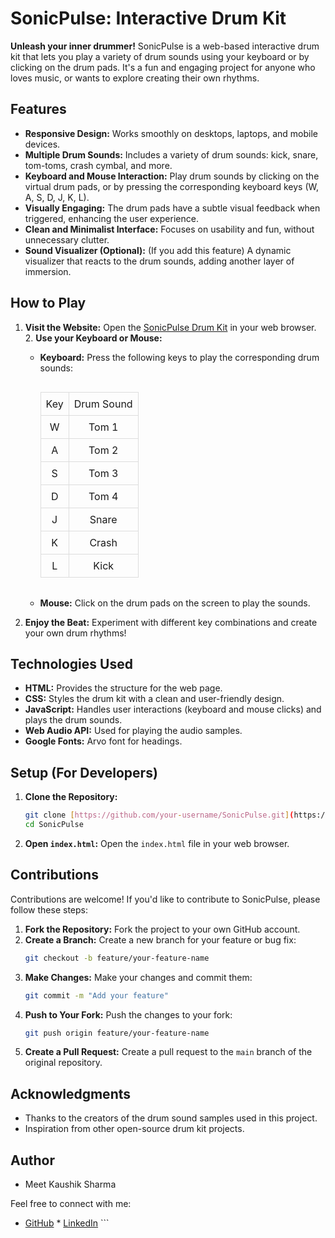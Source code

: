 # SonicPulse: Interactive Drum Kit

**Unleash your inner drummer!** SonicPulse is a web-based interactive drum kit that lets you play a variety of drum sounds using your keyboard or by clicking on the drum pads.  It's a fun and engaging project for anyone who loves music, or wants to explore creating their own rhythms.

## Features

* **Responsive Design:** Works smoothly on desktops, laptops, and mobile devices.
* **Multiple Drum Sounds:** Includes a variety of drum sounds: kick, snare, tom-toms, crash cymbal, and more.
* **Keyboard and Mouse Interaction:** Play drum sounds by clicking on the virtual drum pads, or by pressing the corresponding keyboard keys (W, A, S, D, J, K, L).
* **Visually Engaging:** The drum pads have a subtle visual feedback when triggered, enhancing the user experience.
* **Clean and Minimalist Interface:** Focuses on usability and fun, without unnecessary clutter.
* **Sound Visualizer (Optional):** (If you add this feature) A dynamic visualizer that reacts to the drum sounds, adding another layer of immersion.

## How to Play

1.  **Visit the Website:** Open the [SonicPulse Drum Kit](https://meetkaushiksharma.github.io/drum-kit/) in your web browser.  2.  **Use your Keyboard or Mouse:**
    * **Keyboard:** Press the following keys to play the corresponding drum sounds:

        <div style="display: flex; justify-content: center; margin-bottom: 16px;">
            <table style="border-collapse: collapse;">
                <tr>
                    <td style="border: 1px solid #ddd; padding: 8px; text-align: center;">Key</td>
                    <td style="border: 1px solid #ddd; padding: 8px; text-align: center;">Drum Sound</td>
                </tr>
                <tr>
                    <td style="border: 1px solid #ddd; padding: 8px; text-align: center;">W</td>
                    <td style="border: 1px solid #ddd; padding: 8px; text-align: center;">Tom 1</td>
                </tr>
                <tr>
                    <td style="border: 1px solid #ddd; padding: 8px; text-align: center;">A</td>
                    <td style="border: 1px solid #ddd; padding: 8px; text-align: center;">Tom 2</td>
                </tr>
                <tr>
                    <td style="border: 1px solid #ddd; padding: 8px; text-align: center;">S</td>
                    <td style="border: 1px solid #ddd; padding: 8px; text-align: center;">Tom 3</td>
                </tr>
                 <tr>
                    <td style="border: 1px solid #ddd; padding: 8px; text-align: center;">D</td>
                    <td style="border: 1px solid #ddd; padding: 8px; text-align: center;">Tom 4</td>
                </tr>
                <tr>
                    <td style="border: 1px solid #ddd; padding: 8px; text-align: center;">J</td>
                    <td style="border: 1px solid #ddd; padding: 8px; text-align: center;">Snare</td>
                </tr>
                <tr>
                    <td style="border: 1px solid #ddd; padding: 8px; text-align: center;">K</td>
                    <td style="border: 1px solid #ddd; padding: 8px; text-align: center;">Crash</td>
                </tr>
                <tr>
                    <td style="border: 1px solid #ddd; padding: 8px; text-align: center;">L</td>
                    <td style="border: 1px solid #ddd; padding: 8px; text-align: center;">Kick</td>
                </tr>
            </table>
        </div>
    * **Mouse:** Click on the drum pads on the screen to play the sounds.
3.  **Enjoy the Beat:** Experiment with different key combinations and create your own drum rhythms!

## Technologies Used

* **HTML:** Provides the structure for the web page.
* **CSS:** Styles the drum kit with a clean and user-friendly design.
* **JavaScript:** Handles user interactions (keyboard and mouse clicks) and plays the drum sounds.
* **Web Audio API:** Used for playing the audio samples.
* **Google Fonts:** Arvo font for headings.

## Setup (For Developers)

1.  **Clone the Repository:**
    ```bash
    git clone [https://github.com/your-username/SonicPulse.git](https://github.com/your-username/SonicPulse.git)  # Replace with your repository URL
    cd SonicPulse
    ```
2.  **Open `index.html`:** Open the `index.html` file in your web browser.

## Contributions

Contributions are welcome! If you'd like to contribute to SonicPulse, please follow these steps:

1.  **Fork the Repository:** Fork the project to your own GitHub account.
2.  **Create a Branch:** Create a new branch for your feature or bug fix:
    ```bash
    git checkout -b feature/your-feature-name
    ```
3.  **Make Changes:** Make your changes and commit them:
    ```bash
    git commit -m "Add your feature"
    ```
4.  **Push to Your Fork:** Push the changes to your fork:
    ```bash
    git push origin feature/your-feature-name
    ```
5.  **Create a Pull Request:** Create a pull request to the `main` branch of the original repository.


##  Acknowledgments

* Thanks to the creators of the drum sound samples used in this project.
* Inspiration from other open-source drum kit projects.

##  Author

* Meet Kaushik Sharma

Feel free to connect with me:

 * [GitHub](https://github.com/meetkaushiksharma)  * [LinkedIn](https://www.linkedin.com/in/meetkaushiksharma/)  ```
